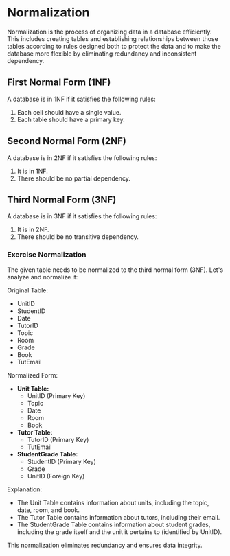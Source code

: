 # Normalization

Normalization is the process of organizing data in a database efficiently. This includes creating tables and establishing relationships between those tables according to rules designed both to protect the data and to make the database more flexible by eliminating redundancy and inconsistent dependency.

## First Normal Form (1NF)

A database is in 1NF if it satisfies the following rules:
1. Each cell should have a single value.
2. Each table should have a primary key.

## Second Normal Form (2NF)

A database is in 2NF if it satisfies the following rules:
1. It is in 1NF.
2. There should be no partial dependency.

## Third Normal Form (3NF)

A database is in 3NF if it satisfies the following rules:
1. It is in 2NF.
2. There should be no transitive dependency.

### Exercise Normalization

The given table needs to be normalized to the third normal form (3NF). Let's analyze and normalize it:

Original Table:
- UnitID
- StudentID
- Date
- TutorID
- Topic
- Room
- Grade
- Book
- TutEmail

Normalized Form:
- **Unit Table:**
  - UnitID (Primary Key)
  - Topic
  - Date
  - Room
  - Book
- **Tutor Table:**
  - TutorID (Primary Key)
  - TutEmail
- **StudentGrade Table:**
  - StudentID (Primary Key)
  - Grade
  - UnitID (Foreign Key)

Explanation:
- The Unit Table contains information about units, including the topic, date, room, and book.
- The Tutor Table contains information about tutors, including their email.
- The StudentGrade Table contains information about student grades, including the grade itself and the unit it pertains to (identified by UnitID).
  
This normalization eliminates redundancy and ensures data integrity.
